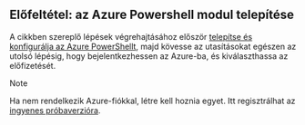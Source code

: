 ## <a name="prerequisite-install-the-azure-powershell-module"></a>Előfeltétel: az Azure Powershell modul telepítése

A cikkben szereplő lépések végrehajtásához először [telepítse és konfigurálja az Azure PowerShellt](/powershell/azureps-cmdlets-docs), majd kövesse az utasításokat egészen az utolsó lépésig, hogy bejelentkezhessen az Azure-ba, és kiválaszthassa az előfizetését.

> [!NOTE]
> Ha nem rendelkezik Azure-fiókkal, létre kell hoznia egyet. Itt regisztrálhat az [ingyenes próbaverzióra](../articles/active-directory/sign-up-organization.md).


<!--HONumber=Feb17_HO3-->


